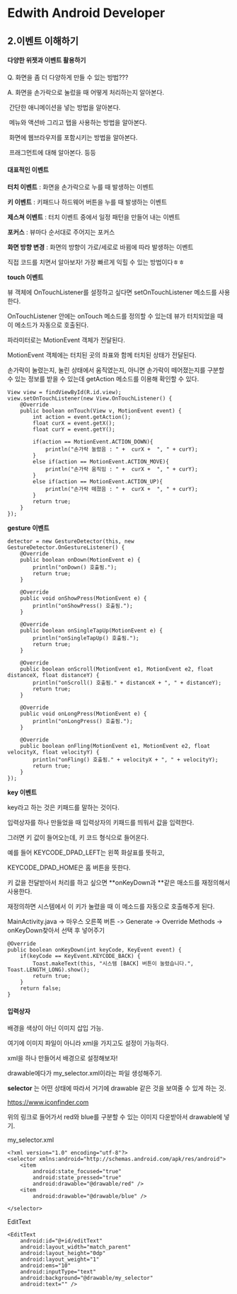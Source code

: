 # Edwith Android Developer 

## 2.이벤트 이해하기

#### 다양한 위젯과 이벤트 활용하기

Q. 화면을 좀 더 다양하게 만들 수 있는 방법???

A. 화면을 손가락으로 눌렀을 때 어떻게 처리하는지 알아본다.

​    간단한 애니메이션을 넣는 방법을 알아본다.

​    메뉴와 액션바 그리고 탭을 사용하는 방법을 알아본다.

​    화면에 웹브라우저를 포함시키는 방법을 알아본다. 

​    프래그먼트에 대해 알아본다. 등등

#### 대표적인 이벤트

**터치 이벤트** : 화면을 손가락으로 누를 때 발생하는 이벤트

**키 이벤트** : 키패드나 하드웨어 버튼을 누를 때 발생하는 이벤트

**제스쳐 이벤트** : 터치 이벤트 중에서 일정 패턴을 만들어 내는 이벤트

**포커스** : 뷰마다 순서대로 주어지는 포커스

**화면 방향 변경** : 화면의 방향이 가로/세로로 바뀜에 따라 발생하는 이벤트

직접 코드를 치면서 알아보자! 가장 빠르게 익힐 수 있는 방법이다ㅎㅎ

**touch 이벤트**

뷰 객체에 OnTouchListener를 설정하고 싶다면 setOnTouchListener 메소드를 사용한다.

OnTouchListener 안에는 onTouch 메소드를 정의할 수 있는데 뷰가 터치되었을 때 이 메소드가 자동으로 호출된다.

파라미터로는 MotionEvent 객체가 전달된다.

MotionEvent 객체에는 터치된 곳의 좌표와 함께 터치된 상태가 전달된다.

손가락이 눌렸는지, 눌린 상태에서 움직였는지, 아니면 손가락이 떼어졌는지를 구분할 수 있는 정보를 받을 수 있는데 getAction 메소드를 이용해 확인할 수 있다.

```
View view = findViewById(R.id.view);
view.setOnTouchListener(new View.OnTouchListener() {
    @Override
    public boolean onTouch(View v, MotionEvent event) {
        int action = event.getAction();
        float curX = event.getX();
        float curY = event.getY();

        if(action == MotionEvent.ACTION_DOWN){
            println("손가락 눌렸음 : " +  curX +  ", " + curY);
        }
        else if(action == MotionEvent.ACTION_MOVE){
            println("손가락 움직임 : " +  curX +  ", " + curY);
        }
        else if(action == MotionEvent.ACTION_UP){
            println("손가락 떼졌음 : " +  curX +  ", " + curY);
        }
        return true;
    }
});
```

**gesture 이벤트**

```
detector = new GestureDetector(this, new GestureDetector.OnGestureListener() {
    @Override
    public boolean onDown(MotionEvent e) {
        println("onDown() 호출됨.");
        return true;
    }

    @Override
    public void onShowPress(MotionEvent e) {
        println("onShowPress() 호출됨.");
    }

    @Override
    public boolean onSingleTapUp(MotionEvent e) {
        println("onSingleTapUp() 호출됨.");
        return true;
    }

    @Override
    public boolean onScroll(MotionEvent e1, MotionEvent e2, float distanceX, float distanceY) {
        println("onScroll() 호출됨." + distanceX + ", " + distanceY);
        return true;
    }

    @Override
    public void onLongPress(MotionEvent e) {
        println("onLongPress() 호출됨.");
    }

    @Override
    public boolean onFling(MotionEvent e1, MotionEvent e2, float velocityX, float velocityY) {
        println("onFling() 호출됨." + velocityX + ", " + velocityY);
        return true;
    }
});
```

**key 이벤트**

key라고 하는 것은 키패드를 말하는 것이다.

입력상자를 하나 만들었을 때 입력상자의 키패드를 띄워서 값을 입력한다.

그러면 키 값이 들어오는데, 키 코드 형식으로 들어온다.

예를 들어 KEYCODE_DPAD_LEFT는 왼쪽 화살표를 뜻하고,

KEYCODE_DPAD_HOME은 홈 버튼을 뜻한다.

키 값을 전달받아서 처리를 하고 싶으면 **onKeyDown과 **같은 매소드를 재정의해서 사용한다.

재정의하면 시스템에서 이 키가 눌렸을 때 이 메소드를 자동으로 호출해주게 된다.

MainActivity.java -> 마우스 오른쪽 버튼 -> Generate -> Override Methods -> onKeyDown찾아서 선택 후 넣어주기

```
@Override
public boolean onKeyDown(int keyCode, KeyEvent event) {
    if(keyCode == KeyEvent.KEYCODE_BACK) {
        Toast.makeText(this, "시스템 [BACK] 버튼이 눌렸습니다.", Toast.LENGTH_LONG).show();
        return true;
    }
    return false;
}
```

#### 입력상자

배경을 색상이 아닌 이미지 삽입 가능.

여기에 이미지 파일이 아니라 xml을 가지고도 설정이 가능하다.

xml을 하나 만들어서 배경으로 설정해보자!

drawable에다가 my_selector.xml이라는 파일 생성해주기.

**selector** 는 어떤 상태에 따라서 거기에 drawable 같은 것을 보여줄 수 있게 하는 것.

<https://www.iconfinder.com>

위의 링크로 들어가서 red와 blue를 구분할 수 있는 이미지 다운받아서 drawable에 넣기.

my_selector.xml

```
<?xml version="1.0" encoding="utf-8"?>
<selector xmlns:android="http://schemas.android.com/apk/res/android">
    <item
        android:state_focused="true"
        android:state_pressed="true"
        android:drawable="@drawable/red" />
    <item
        android:drawable="@drawable/blue" />

</selector>
```

EditText

```
<EditText
    android:id="@+id/editText"
    android:layout_width="match_parent"
    android:layout_height="0dp"
    android:layout_weight="1"
    android:ems="10"
    android:inputType="text"
    android:background="@drawable/my_selector"
    android:text="" />
```

























